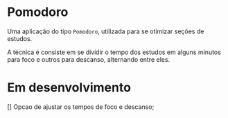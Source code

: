 # Pomodoro

Uma aplicação do tipo `Pomodoro`, utilizada para se otimizar seções de estudos.

A técnica é consiste em se dividir o tempo dos estudos em alguns minutos para foco e outros para descanso, alternando entre eles.

# Em desenvolvimento

[] Opcao de ajustar os tempos de foco e descanso;
